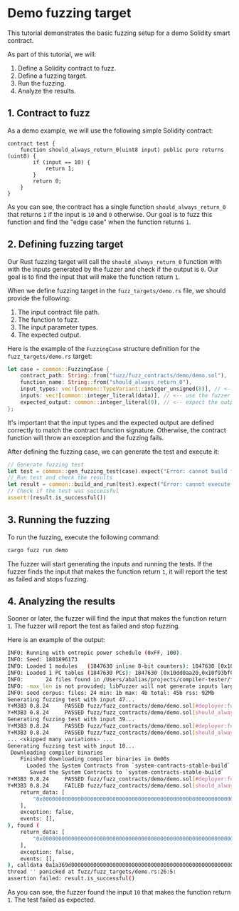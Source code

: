 # Demo fuzzing target

This tutorial demonstrates the basic fuzzing setup for a demo Solidity smart contract.

As part of this tutorial, we will:

1. Define a Solidity contract to fuzz.
2. Define a fuzzing target.
3. Run the fuzzing.
4. Analyze the results.

## 1. Contract to fuzz

As a demo example, we will use the following simple Solidity contract:

```solidity
contract test {
    function should_always_return_0(uint8 input) public pure returns (uint8) {
        if (input == 10) {
            return 1;
        }
        return 0;
    }
}
```

As you can see, the contract has a single function `should_always_return_0` that returns `1` if the input is `10` and `0` otherwise. Our goal is to fuzz this function and find the "edge case" when the function returns `1`.

## 2. Defining fuzzing target

Our Rust fuzzing target will call the `should_always_return_0` function with with the inputs generated by the fuzzer and check if the output is `0`. Our goal is to find the input that will make the function return `1`.

When we define fuzzing target in the `fuzz_targets/demo.rs` file, we should provide the following:

1. The input contract file path.
2. The function to fuzz.
3. The input parameter types.
4. The expected output.

Here is the example of the `FuzzingCase` structure definition for the `fuzz_targets/demo.rs` target:

```rust
let case = common::FuzzingCase {
    contract_path: String::from("fuzz/fuzz_contracts/demo/demo.sol"),
    function_name: String::from("should_always_return_0"),
    input_types: vec![common::TypeVariant::integer_unsigned(8)], // <-- input types must match the contract function signature
    inputs: vec![common::integer_literal(data)], // <-- use the fuzzer input here
    expected_output: common::integer_literal(0), // <-- expect the output to be 0
};
```

It's important that the input types and the expected output are defined correctly to match the contract function signature. Otherwise, the contract function will throw an exception and the fuzzing fails.

After defining the fuzzing case, we can generate the test and execute it:

```rust
// Generate fuzzing test
let test = common::gen_fuzzing_test(case).expect("Error: cannot build fuzzing test!");
// Run test and check the results
let result = common::build_and_run(test).expect("Error: cannot execute fuzzing test!");
// Check if the test was successful
assert!(result.is_successful())
```

## 3. Running the fuzzing

To run the fuzzing, execute the following command:

```bash
cargo fuzz run demo
```

The fuzzer will start generating the inputs and running the tests. If the fuzzer finds the input that makes the function return `1`, it will report the test as failed and stops fuzzing.

## 4. Analyzing the results

Sooner or later, the fuzzer will find the input that makes the function return `1`. The fuzzer will report the test as failed and stop fuzzing.

Here is an example of the output:

```bash
INFO: Running with entropic power schedule (0xFF, 100).
INFO: Seed: 1801896173
INFO: Loaded 1 modules   (1847630 inline 8-bit counters): 1847630 [0x10db478d0, 0x10dd0aa1e), 
INFO: Loaded 1 PC tables (1847630 PCs): 1847630 [0x10dd0aa20,0x10f93bf00), 
INFO:       24 files found in /Users/abalias/projects/compiler-tester/fuzz/corpus/demo
INFO: -max_len is not provided; libFuzzer will not generate inputs larger than 4096 bytes
INFO: seed corpus: files: 24 min: 1b max: 4b total: 45b rss: 92Mb
Generating fuzzing test with input 47...
Y+M3B3 0.8.24     PASSED fuzz/fuzz_contracts/demo/demo.sol[#deployer:fuzz/fuzz_contracts/demo/demo.sol:test] (size 864, cycles 1550, gas 1125949)
Y+M3B3 0.8.24     PASSED fuzz/fuzz_contracts/demo/demo.sol[should_always_return_0:1] (cycles 29, gas 348)
Generating fuzzing test with input 39...
Y+M3B3 0.8.24     PASSED fuzz/fuzz_contracts/demo/demo.sol[#deployer:fuzz/fuzz_contracts/demo/demo.sol:test] (size 864, cycles 1550, gas 1125949)
Y+M3B3 0.8.24     PASSED fuzz/fuzz_contracts/demo/demo.sol[should_always_return_0:1] (cycles 29, gas 348)
... <skipped many variations> ...
Generating fuzzing test with input 10...
 Downloading compiler binaries
    Finished downloading compiler binaries in 0m00s
      Loaded the System Contracts from `system-contracts-stable-build`
       Saved the System Contracts to `system-contracts-stable-build`
Y+M3B3 0.8.24     PASSED fuzz/fuzz_contracts/demo/demo.sol[#deployer:fuzz/fuzz_contracts/demo/demo.sol:test] (size 864, cycles 1550, gas 1125949)
Y+M3B3 0.8.24     FAILED fuzz/fuzz_contracts/demo/demo.sol[should_always_return_0:1] (expected (
    return_data: [
        "0x0000000000000000000000000000000000000000000000000000000000000000",
    ],
    exception: false,
    events: [],
), found (
    return_data: [
        "0x0000000000000000000000000000000000000000000000000000000000000001",
    ],
    exception: false,
    events: [],
), calldata 0a1a369d000000000000000000000000000000000000000000000000000000000000000a)
thread '' panicked at fuzz/fuzz_targets/demo.rs:26:5:
assertion failed: result.is_successful()
```

As you can see, the fuzzer found the input `10` that makes the function return `1`. The test failed as expected.
